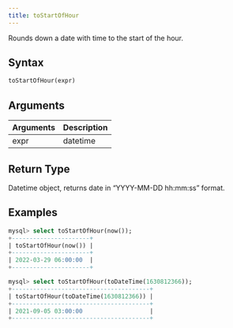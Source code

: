 ```yaml
---
title: toStartOfHour
---
```


Rounds down a date with time to the start of the hour.
## Syntax

```sql
toStartOfHour(expr)
```

## Arguments

| Arguments   | Description |
| ----------- | ----------- |
| expr | datetime |

## Return Type
Datetime object, returns date in “YYYY-MM-DD hh:mm:ss” format.

## Examples

```sql
mysql> select toStartOfHour(now());
+----------------------+
| toStartOfHour(now()) |
+----------------------+
| 2022-03-29 06:00:00  |
+----------------------+

mysql> select toStartOfHour(toDateTime(1630812366));
+---------------------------------------+
| toStartOfHour(toDateTime(1630812366)) |
+---------------------------------------+
| 2021-09-05 03:00:00                   |
+---------------------------------------+
```
